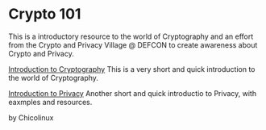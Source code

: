 # Crypto 101
This is a introductory resource to the world of Cryptography and an effort from the Crypto and Privacy Village @ DEFCON to create awareness about Crypto and Privacy.

[Introduction to Cryptography](crypto101.md) This is a very short and quick introduction to the world of Cryptography.

[Introduction to Privacy](privacy.md) Another short and quick introductio to Privacy, with eaxmples and resources.

by Chicolinux

